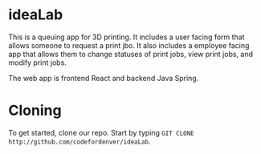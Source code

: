 # ideaLab
This is a queuing app for 3D printing. It includes a user facing form that allows someone to request a print jbo. It also includes a employee facing app that allows them to change statuses of print jobs, view print jobs, and modify print jobs.

The web app is frontend React and backend Java Spring.


# Cloning
To get started, clone our repo. Start by typing
```GIT CLONE http://github.com/codefordenver/ideaLab```.
